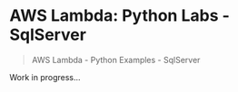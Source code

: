 # AWS Lambda: Python Labs - SqlServer

> AWS Lambda - Python Examples - SqlServer



Work in progress...
